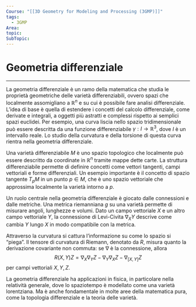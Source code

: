 ```yaml
---
Course: "[[3D Geometry for Modeling and Processing (3GMP)]]"
tags:
  - 3GMP
Area: 
topic: 
SubTopic: 
---
```


# Geometria differenziale
---
La geometria differenziale è un ramo della matematica che studia le proprietà geometriche delle varietà differenziabili, ovvero spazi che localmente assomigliano a $\mathbb{R}^n$ e su cui è possibile fare analisi differenziale. L’idea di base è quella di estendere i concetti del calcolo differenziale, come derivate e integrali, a oggetti più astratti e complessi rispetto ai semplici spazi euclidei. Per esempio, una curva liscia nello spazio tridimensionale può essere descritta da una funzione differenziabile $\gamma: I \to \mathbb{R}^3$, dove $I$ è un intervallo reale. Lo studio della curvatura e della torsione di questa curva rientra nella geometria differenziale.

Una varietà differenziabile $M$ è uno spazio topologico che localmente può essere descritto da coordinate in $\mathbb{R}^n$ tramite mappe dette carte. La struttura differenziabile permette di definire concetti come vettori tangenti, campi vettoriali e forme differenziali. Un esempio importante è il concetto di spazio tangente $T_pM$ in un punto $p \in M$, che è uno spazio vettoriale che approssima localmente la varietà intorno a $p$.

Un ruolo centrale nella geometria differenziale è giocato dalle connessioni e dalle metriche. Una metrica riemanniana $g$ su una varietà permette di misurare angoli, lunghezze e volumi. Dato un campo vettoriale $X$ e un altro campo vettoriale $Y$, la connessione di Levi-Civita $\nabla_X Y$ descrive come cambia $Y$ lungo $X$ in modo compatibile con la metrica.

Attraverso la curvatura si cattura l’informazione su come lo spazio si “piega”. Il tensore di curvatura di Riemann, denotato da $R$, misura quanto la derivazione covariante non commuta: se $\nabla$ è la connessione, allora
$$
R(X, Y)Z = \nabla_X \nabla_Y Z - \nabla_Y \nabla_X Z - \nabla_{[X, Y]} Z
$$
per campi vettoriali $X, Y, Z$.

La geometria differenziale ha applicazioni in fisica, in particolare nella relatività generale, dove lo spaziotempo è modellato come una varietà lorentziana. Ma è anche fondamentale in molte aree della matematica pura, come la topologia differenziale e la teoria delle varietà.
